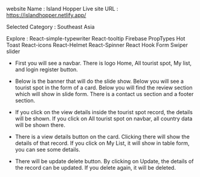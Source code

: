 website Name : Island Hopper
Live site URL : https://islandhopper.netlify.app/

Selected Category : Southeast Asia

Explore : 
 React-simple-typewriter
 React-tooltip
 Firebase
 PropTypes
 Hot Toast
 React-icons
 React-Helmet
 React-Spinner
 React Hook Form
 Swiper slider

* First you will see a navbar.  There is logo Home, All tourist spot, My list, and login register button.  

* Below is the banner that will do the slide show.  Below you will see a tourist spot in the form of a card.  Below you will find the review section which will show in slide form.  There is a contact us section and a footer section.  

* If you click on the view details inside the tourist spot record, the details will be shown.  If you click on All tourist spot on navbar, all country data will be shown there.  

* There is a view details button on the card.  Clicking there will show the details of that record.  If you click on My List, it will show in table form, you can see some details.  

* There will be update delete button.  By clicking on Update, the details of the record can be updated.  If you delete again, it will be deleted.
